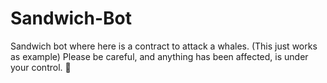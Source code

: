 # Sandwich-Bot
Sandwich bot where here is a contract to attack a whales. (This just works as example) Please be careful, and anything has been affected, is under your control. 🚨
